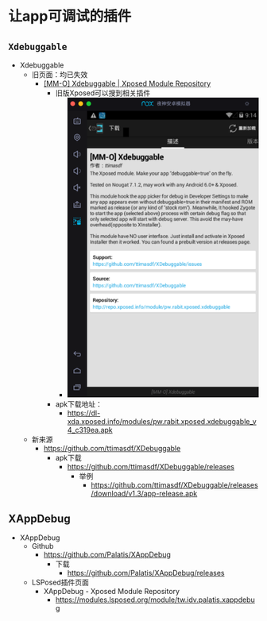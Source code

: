 # 让app可调试的插件

## `Xdebuggable`

* Xdebuggable
  * 旧页面：均已失效
    * [[MM-O] Xdebuggable | Xposed Module Repository](https://repo.xposed.info/module/pw.rabit.xposed.xdebuggable)
      * 旧版Xposed可以搜到相关插件
        * ![xposed_search_xdebuggable](../../assets/img/xposed_search_xdebuggable.png)
      * apk下载地址：
        * https://dl-xda.xposed.info/modules/pw.rabit.xposed.xdebuggable_v4_c319ea.apk
  * 新来源
    * https://github.com/ttimasdf/XDebuggable
      * apk下载
        * https://github.com/ttimasdf/XDebuggable/releases
          * 举例
            * https://github.com/ttimasdf/XDebuggable/releases/download/v1.3/app-release.apk

## XAppDebug

* XAppDebug
  * Github
    * https://github.com/Palatis/XAppDebug
      * 下载
        * https://github.com/Palatis/XAppDebug/releases
  * LSPosed插件页面
    * XAppDebug - Xposed Module Repository
      * https://modules.lsposed.org/module/tw.idv.palatis.xappdebug
